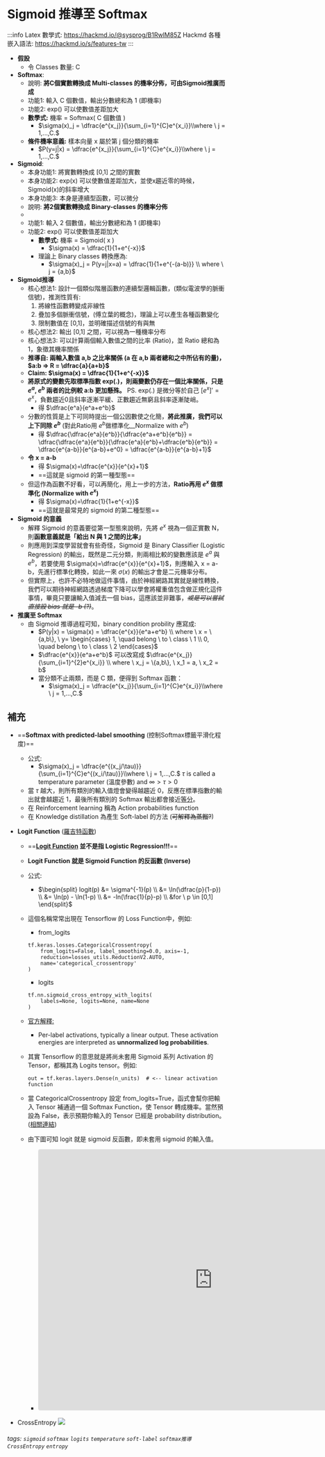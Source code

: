 # Sigmoid 推導至 Softmax

:::info
Latex 數學式: https://hackmd.io/@sysprog/B1RwlM85Z
Hackmd 各種嵌入語法: https://hackmd.io/s/features-tw
:::


* **假設**
    * 令 Classes 數量: C
* **Softmax**: 
    * 說明: **將C個實數轉換成 Multi-classes 的機率分佈，可由Sigmoid推廣而成**
    * 功能1: 輸入 C 個數值，輸出分數總和為 1 (即機率)
    * 功能2: exp() 可以使數值差距加大
    * **數學式:** 機率 = Softmax( C 個數值 )
        * $\sigma(x)_j = \dfrac{e^{x_j}}{\sum_{i=1}^{C}e^{x_i}}\\where \ j = 1,...,C.$
    * **條件機率意義:** 樣本向量 x 屬於第 j 個分類的機率
        * $P(y=j|x) = \dfrac{e^{x_j}}{\sum_{i=1}^{C}e^{x_i}}\\where \ j = 1,...,C.$
* **Sigmoid**:
    * 本身功能1: 將實數轉換成 [0,1] 之間的實數
    * 本身功能2: exp(x) 可以使數值差距加大，並使x趨近零的時候，Sigmoid(x)的斜率增大
    * 本身功能3: 本身是連續型函數，可以微分
    * 說明: **將2個實數轉換成 Binary-classes 的機率分佈**
    * 
    * 功能1: 輸入 2 個數值，輸出分數總和為 1 (即機率)
    * 功能2: exp() 可以使數值差距加大
        * **數學式:** 機率 = Sigmoid( x )
            * $\sigma(x) = \dfrac{1}{1+e^{-x}}$
        * 理論上 Binary classes 轉換應為:
            * $\sigma(x)_j = P(y=j|x=a) = \dfrac{1}{1+e^{-(a-b)}} \\ where \ j = {a,b}$
* **Sigmoid推導**
    * 核心想法1: 設計一個類似階層函數的連續型邏輯函數，(類似電波學的脈衝信號)，推測性質有:
        1. 將線性函數轉變成非線性
        2. 疊加多個脈衝信號，(傅立葉的概念)，理論上可以產生各種函數變化
        3. 限制數值在 [0,1]，並明確描述信號的有與無
    * 核心想法2: 輸出 [0,1] 之間，可以視為一種機率分布
    * 核心想法3: 可以計算兩個輸入數值之間的比率 (Ratio)，並 Ratio 總和為 1，象徵其機率關係
    * **推導自: 兩輸入數值 a,b 之比率關係 (a 在 a,b 兩者總和之中所佔有的量)，$a:b => R = \dfrac{a}{a+b}$**
    * **Claim: $\sigma(x) = \dfrac{1}{1+e^{-x}}$** 
    * **將原式的變數先取標準指數 exp(.)，則兩變數仍存在一個比率關係，只是 $e^a$, $e^b$ 兩者的比例較 a:b 更加懸殊。** PS. exp(.) 是微分等於自己 $[e^x]'=e^x$，負數趨近0且斜率逐漸平緩、正數趨近無窮且斜率逐漸陡峭。
        * 得 $\dfrac{e^a}{e^a+e^b}$
    * 分數的性質是上下可同時提出一個公因數使之化簡，**將此推廣，我們可以上下同除 $e^b$** (對此Ratio用 $e^b$做標準化__Normalize with $e^b$)
        * 得 $\dfrac{\dfrac{e^a}{e^b}}{\dfrac{e^a+e^b}{e^b}} = \dfrac{\dfrac{e^a}{e^b}}{\dfrac{e^a}{e^b}+\dfrac{e^b}{e^b}} = \dfrac{e^{a-b}}{e^{a-b}+e^0} = \dfrac{e^{a-b}}{e^{a-b}+1}$
    * **令 x = a-b**
        * 得 $\sigma(x)=\dfrac{e^{x}}{e^{x}+1}$
        * ==這就是 sigmoid 的第一種型態==
    * 但這作為函數不好看，可以再簡化，用上一步的方法，**Ratio再用 $e^x$ 做標準化 (Normalize with $e^x$)**
        * 得 $\sigma(x)=\dfrac{1}{1+e^{-x}}$
        * ==這就是最常見的 sigmoid 的第二種型態==
* **Sigmoid 的意義**
    * 解釋 Sigmoid 的意義要從第一型態來說明，先將 $e^x$ 視為一個正實數 N，則**函數意義就是「給出 N 與 1 之間的比率」**
    * 則應用到深度學習就會有些奇怪，Sigmoid 是 Binary Classifier (Logistic Regression) 的輸出，既然是二元分類，則兩相比較的變數應該是 $e^a$ 與 $e^b$，若要使用 $\sigma(x)=\dfrac{e^{x}}{e^{x}+1}$，則應輸入 x = a-b，先進行標準化轉換，如此一來 $\sigma(x)$ 的輸出才會是二元機率分布。
    * 但實際上，也許不必特地做這件事情，由於神經網路其實就是線性轉換，我們可以期待神經網路透過梯度下降可以學會將權重值包含做正規化這件事情，畢竟只要讓輸入值減去一個 bias，這應該並非難事，*~~或是可以嘗試直接設 bias 就是 -b (?)~~*。
* **推廣至 Softmax**
    * 由 Sigmoid 推導過程可知，binary condition probility 應寫成:
        * $P(y|x) = \sigma(x) = \dfrac{e^{x}}{e^a+e^b} \\ 
            where \ 
            x = \{a,b\}, \
            y= 
            \begin{cases} 
                1, \quad belong \ to \ class \ 1 \\ 
                0, \quad belong \ to \ class \ 2
            \end{cases}$
        * $\dfrac{e^{x}}{e^a+e^b}$ 可以改寫成 $\dfrac{e^{x_j}}{\sum_{i=1}^{2}e^{x_i}} \\ 
            where \ x_j = \{a,b\}, \ x_1 = a, \ x_2 = b$
        * 當分類不止兩類，而是 C 類，便得到 Softmax 函數：
            * $\sigma(x)_j = \dfrac{e^{x_j}}{\sum_{i=1}^{C}e^{x_i}}\\where \ j = 1,...,C.$

## 補充
* ==**Softmax with predicted-label smoothing** (控制Softmax標籤平滑化程度)==
    * 公式:
        * $\sigma(x)_j = \dfrac{e^{(x_j/\tau)}}{\sum_{i=1}^{C}e^{(x_i/\tau)}}\\where \ j = 1,...,C.$ $\tau$ is called a temperature parameter (溫度參數) and $\infty \gt \tau \gt 0$
    * 當 $\tau$ 越大，則所有類別的輸入值燈會變得越趨近 0，反應在標準指數的輸出就會越趨近 1，最後所有類別的 Softmax 輸出都會接近[等分](https://pedia.cloud.edu.tw/Entry/Detail/?title=%E7%AD%89%E5%88%86)。
    * 在 Reinforcement learning 稱為 Action probabilities function
    * 在 Knowledge distillation 為產生 Soft-label 的方法 (~~可解釋為蒸餾?~~) 
* **Logit Function** ([羅吉特函數](https://terms.naer.edu.tw/search/?q=Logit&field=ti&op=AND&group=&num=10))
    * ==**[Logit Function](https://en.wikipedia.org/wiki/Logit) 並不是指 Logistic Regression!!!**==
    * **Logit Function 就是 Sigmoid Function 的反函數 (Inverse)**
    * 公式:
        * $\begin{split}
            logit(p) &= \sigma^{-1}(p) \\
            &= \ln(\dfrac{p}{1-p}) \\
            &= \ln(p) - \ln(1-p) \\
            &= -ln(\frac{1}{p}-p) \\
            &for \ p \in [0,1]
            \end{split}$
    * 這個名稱常常出現在 Tensorflow 的 Loss Function中，例如:
        * from_logits
        ```python=
        tf.keras.losses.CategoricalCrossentropy(
            from_logits=False, label_smoothing=0.0, axis=-1,
            reduction=losses_utils.ReductionV2.AUTO,
            name='categorical_crossentropy'
        )
        ```
        * logits
        ```python=
        tf.nn.sigmoid_cross_entropy_with_logits(
            labels=None, logits=None, name=None
        )
        ```
    * [官方解釋:](https://www.tensorflow.org/api_docs/python/tf/nn/softmax_cross_entropy_with_logits) 
        * Per-label activations, typically a linear output. These activation energies are interpreted as **unnormalized log probabilities**.
    * 其實 Tensorflow 的意思就是將尚未套用 Sigmoid 系列 Activation 的 Tensor，都稱其為 Logits tensor。例如:
        ```python=
        out = tf.keras.layers.Dense(n_units)  # <-- linear activation function
        ```
    
    * 當 CategoricalCrossentropy 設定 from_logits=True，函式會幫你把輸入 Tensor 補通過一個 Softmax Function，使 Tensor 轉成機率。當然預設為 False，表示預期你輸入的 Tensor 已經是 probability distribution。([相關連結](https://datascience.stackexchange.com/questions/73093/what-does-from-logits-true-do-in-sparsecategoricalcrossentropy-loss-function))
    * 由下圖可知 logit 就是 sigmoid 反函數，即未套用 sigmoid 的輸入值。
        * <iframe src="https://www.geogebra.org/calculator/mzyjrsjs?embed" width="800" height="600" allowfullscreen style="border: 1px solid #e4e4e4;border-radius: 4px;" frameborder="0"></iframe>

* CrossEntropy
![](https://i.imgur.com/TJMABwq.png)


###### tags: `sigmoid` `softmax` `logits` `temperature` `soft-label` `softmax推導` `CrossEntropy` `entropy`